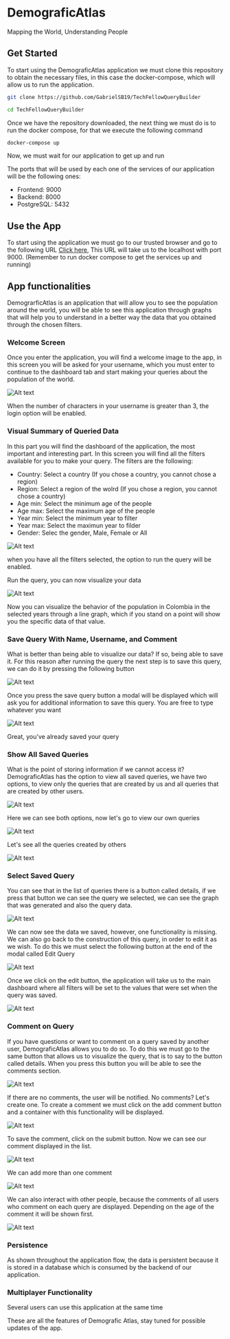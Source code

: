 # DemograficAtlas

Mapping the World, Understanding People

## Get Started

To start using the DemograficAtlas application we must clone this repository to obtain the necessary files, in this case the docker-compose, which will allow us to run the application.

```bash
git clone https://github.com/GabrielSB19/TechFellowQueryBuilder

cd TechFellowQueryBuilder
```

Once we have the repository downloaded, the next thing we must do is to run the docker compose, for that we execute the following command

```bash
docker-compose up
```

Now, we must wait for our application to get up and run

The ports that will be used by each one of the services of our application will be the following ones:

- Frontend: 9000
- Backend: 8000
- PostgreSQL: 5432

## Use the App

To start using the application we must go to our trusted browser and go to the following URL [Click here](http://localhost:9000), This URL will take us to the localhost with port 9000. (Remember to run docker compose to get the services up and running)

## App functionalities

DemograrficAtlas is an application that will allow you to see the population around the world, you will be able to see this application through graphs that will help you to understand in a better way the data that you obtained through the chosen filters.

### Welcome Screen

Once you enter the application, you will find a welcome image to the app, in this screen you will be asked for your username, which you must enter to continue to the dashboard tab and start making your queries about the population of the world.

![Alt text](images/WelcomePage.png)

When the number of characters in your username is greater than 3, the login option will be enabled.

### Visual Summary of Queried Data

In this part you will find the dashboard of the application, the most important and interesting part. In this screen you will find all the filters available for you to make your query. The filters are the following:

- Country: Select a country (If you chose a country, you cannot chose a region)
- Region: Select a region of the wolrd (If you chose a region, you cannot chose a country)
- Age min: Select the minimum age of the people
- Age max: Select the maximum age of the people
- Year min: Select the minimum year to filter
- Year max: Select the maximun year to filder
- Gender: Selec the gender, Male, Female or All

![Alt text](images/DashboardPage.png)

when you have all the filters selected, the option to run the query will be enabled.

Run the query, you can now visualize your data

![Alt text](images/RunQuery.png)

Now you can visualize the behavior of the population in Colombia in the selected years through a line graph, which if you stand on a point will show you the specific data of that value.

### Save Query With Name, Username, and Comment

What is better than being able to visualize our data? If so, being able to save it. For this reason after running the query the next step is to save this query, we can do it by pressing the following button

![Alt text](images/SaveQuery.png)

Once you press the save query button a modal will be displayed which will ask you for additional information to save this query. You are free to type whatever you want

![Alt text](images/SaveQueryModal.png)

Great, you've already saved your query

### Show All Saved Queries

What is the point of storing information if we cannot access it? DemograficAtlas has the option to view all saved queries, we have two options, to view only the queries that are created by us and all queries that are created by other users.

![Alt text](images/OptionViewQueries.png)

Here we can see both options, now let's go to view our own queries

![Alt text](images/AllQueriesOwn.png)

Let's see all the queries created by others

![Alt text](images/AllQueries.png)

### Select Saved Query

You can see that in the list of queries there is a button called details, if we press that button we can see the query we selected, we can see the graph that was generated and also the query data.

![Alt text](images/SelectQuery.png)

We can now see the data we saved, however, one functionality is missing. We can also go back to the construction of this query, in order to edit it as we wish. To do this we must select the following button at the end of the modal called Edit Query

![Alt text](images/EditQuery.png)

Once we click on the edit button, the application will take us to the main dashboard where all filters will be set to the values that were set when the query was saved.

![Alt text](images/EditQueryFilters.png)

### Comment on Query

If you have questions or want to comment on a query saved by another user, DemograficAtlas allows you to do so. To do this we must go to the same button that allows us to visualize the query, that is to say to the button called details. When you press this button you will be able to see the comments section.

![Alt text](images/CommentSection.png)

If there are no comments, the user will be notified. No comments? Let's create one. To create a comment we must click on the add comment button and a container with this functionality will be displayed.

![Alt text](images/AddComent.png)

To save the comment, click on the submit button. Now we can see our comment displayed in the list.

![Alt text](images/ViewComment.png)

We can add more than one comment

![Alt text](images/SecondComment.png)

We can also interact with other people, because the comments of all users who comment on each query are displayed. Depending on the age of the comment it will be shown first.

![Alt text](images/InteractiveComment.png)

### Persistence

As shown throughout the application flow, the data is persistent because it is stored in a database which is consumed by the backend of our application.

### Multiplayer Functionality

Several users can use this application at the same time

These are all the features of Demografic Atlas, stay tuned for possible updates of the app.
